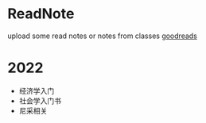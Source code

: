 # ReadNote
upload some read notes or notes from classes
[goodreads](https://www.goodreads.com/user/show/92306904-v)
# 2022
- 经济学入门
- 社会学入门书
- 尼采相关
  
